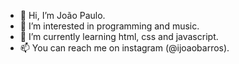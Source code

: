 - 👋 Hi, I’m João Paulo.
- 👀 I’m interested in programming and music.
- 🌱 I’m currently learning html, css and javascript.
- 📫 You can reach me on instagram (@ijoaobarros).

<!---
ijoaobarros/ijoaobarros is a ✨ special ✨ repository because its `README.md` (this file) appears on your GitHub profile.
You can click the Preview link to take a look at your changes.
--->
